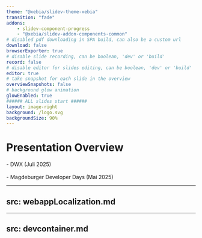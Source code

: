 ```yaml
---
theme: "@xebia/slidev-theme-xebia"
transition: "fade"
addons:
    - slidev-component-progress
    - "@xebia/slidev-addon-components-common"
# disabled pdf downloading in SPA build, can also be a custom url
download: false
browserExporter: true
# disable slide recording, can be boolean, 'dev' or 'build'
record: false
# disable editor for slides editing, can be boolean, 'dev' or 'build'
editor: true
# take snapshot for each slide in the overview
overviewSnapshots: false
# background glow animation
glowEnabled: true
###### ALL slides start ######
layout: image-right
background: /logo.svg
backgroundSize: 90%
---
```


# Presentation Overview
 <Link to="webappLocalization" title="WebApp-Localization"/> - DWX (Juli 2025)

 <br/>
 <br/>

 <Link to="devcontainer" title="Devcontainers"/> - Magdeburger Developer Days (Mai 2025)

---
src: webappLocalization.md
---

---
src: devcontainer.md
---